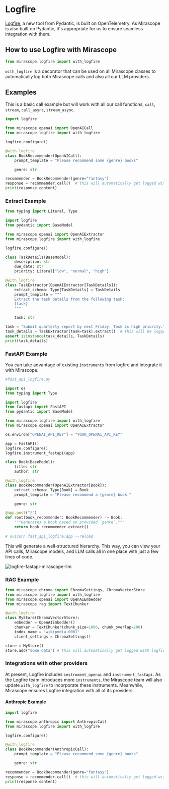 # Logfire

[Logfire](https://docs.pydantic.dev/logfire/), a new tool from Pydantic, is built on OpenTelemetry. As Mirascope is also built on Pydantic, it's appropriate for us to ensure seamless integration with them.

## How to use Logfire with Mirascope

```python
from mirascope.logfire import with_logfire
```

`with_logfire` is a decorator that can be used on all Mirascope classes to automatically log both Mirascope calls and also all our LLM providers.

## Examples

This is a basic call example but will work with all our call functions, `call`, `stream`, `call_async`, `stream_async`.

```python
import logfire

from mirascope.openai import OpenAICall
from mirascope.logfire import with_logfire

logfire.configure()

@with_logfire
class BookRecommender(OpenAICall):
    prompt_template = "Please recommend some {genre} books"

    genre: str

recommender = BookRecommender(genre="fantasy")
response = recommender.call()  # this will automatically get logged with logfire
print(response.content)
```

### Extract Example

```python
from typing import Literal, Type

import logfire
from pydantic import BaseModel

from mirascope.openai import OpenAIExtractor
from mirascope.logfire import with_logfire

logfire.configure()

class TaskDetails(BaseModel):
    description: str
    due_date: str
    priority: Literal["low", "normal", "high"]

@with_logfire
class TaskExtractor(OpenAIExtractor[TaskDetails]):
    extract_schema: Type[TaskDetails] = TaskDetails
    prompt_template = """
    Extract the task details from the following task:
    {task}
    """

    task: str

task = "Submit quarterly report by next Friday. Task is high priority."
task_details = TaskExtractor(task=task).extract()  # this will be logged automatically with logfire
assert isinstance(task_details, TaskDetails)
print(task_details)
```

### FastAPI Example

You can take advantage of existing `instruments` from logfire and integrate it with Mirascope.

```python
#fast_api_logfire.py

import os
from typing import Type

import logfire
from fastapi import FastAPI
from pydantic import BaseModel

from mirascope.logfire import with_logfire
from mirascope.openai import OpenAIExtractor

os.environ["OPENAI_API_KEY"] = "YOUR_OPENAI_API_KEY"

app = FastAPI()
logfire.configure()
logfire.instrument_fastapi(app)

class Book(BaseModel):
    title: str
    author: str

@with_logfire
class BookRecommender(OpenAIExtractor[Book]):
    extract_schema: Type[Book] = Book
    prompt_template = "Please recommend a {genre} book."

    genre: str

@app.post("/")
def root(book_recommender: BookRecommender) -> Book:
    """Generates a book based on provided `genre`."""
    return book_recommender.extract()
    
# uvicorn fast_api_logfire:app --reload
```

This will generate a well-structured hierarchy. This way, you can view your API calls, Mirascope models, and LLM calls all in one place with just a few lines of code.

![logfire-fastapi-mirascope-llm]()

### RAG Example

```python
from mirascope.chroma import ChromaSettings, ChromaVectorStore
from mirascope.logfire import with_logfire
from mirascope.openai import OpenAIEmbedder
from mirascope.rag import TextChunker

@with_logfire
class MyStore(ChromaVectorStore):
    embedder = OpenAIEmbedder()
    chunker = TextChunker(chunk_size=1000, chunk_overlap=200)
    index_name = "wikipedia-0001"
    client_settings = ChromaSettings()

store = MyStore()
store.add("some data") # this will automatically get logged with logfire
```

### Integrations with other providers

At present, Logfire includes `instrument_openai` and `instrument_fastapi`. As the Logfire team introduces more `instruments`, the Mirascope team will also update `with_logfire` to incorporate these instruments. Meanwhile, Mirascope ensures Logfire integration with all of its providers.

#### Anthropic Example

```python
import logfire

from mirascope.anthropic import AnthropicCall
from mirascope.logfire import with_logfire

logfire.configure()

@with_logfire
class BookRecommender(AnthropicCall):
    prompt_template = "Please recommend some {genre} books"

    genre: str

recommender = BookRecommender(genre="fantasy")
response = recommender.call()  # this will automatically get logged with logfire
print(response.content)
```
